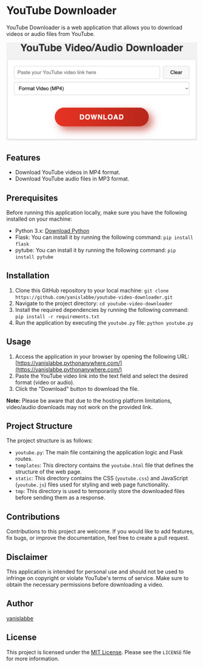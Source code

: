 # YouTube Downloader

YouTube Downloader is a web application that allows you to download videos or audio files from YouTube.

![Example Screenshot](img/example.png)

## Features

- Download YouTube videos in MP4 format.
- Download YouTube audio files in MP3 format.

## Prerequisites

Before running this application locally, make sure you have the following installed on your machine:

- Python 3.x: [Download Python](https://www.python.org/downloads/)
- Flask: You can install it by running the following command: `pip install flask`
- pytube: You can install it by running the following command: `pip install pytube`

## Installation

1. Clone this GitHub repository to your local machine: `git clone https://github.com/yanislabbe/youtube-video-downloader.git`
2. Navigate to the project directory: `cd youtube-video-downloader`
3. Install the required dependencies by running the following command: `pip install -r requirements.txt`
4. Run the application by executing the `youtube.py` file: `python youtube.py`

## Usage

1. Access the application in your browser by opening the following URL: [https://yanislabbe.pythonanywhere.com/](https://yanislabbe.pythonanywhere.com/)
2. Paste the YouTube video link into the text field and select the desired format (video or audio).
3. Click the "Download" button to download the file.

**Note:** Please be aware that due to the hosting platform limitations, video/audio downloads may not work on the provided link.

## Project Structure

The project structure is as follows:

- `youtube.py`: The main file containing the application logic and Flask routes.
- `templates`: This directory contains the `youtube.html` file that defines the structure of the web page.
- `static`: This directory contains the CSS (`youtube.css`) and JavaScript (`youtube.js`) files used for styling and web page functionality.
- `tmp`: This directory is used to temporarily store the downloaded files before sending them as a response.

## Contributions

Contributions to this project are welcome. If you would like to add features, fix bugs, or improve the documentation, feel free to create a pull request.

## Disclaimer

This application is intended for personal use and should not be used to infringe on copyright or violate YouTube's terms of service. Make sure to obtain the necessary permissions before downloading a video.

## Author

[yanislabbe](https://github.com/yanislabbe)

## License

This project is licensed under the [MIT License](https://opensource.org/licenses/MIT). Please see the `LICENSE` file for more information.
